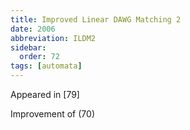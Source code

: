 ```yaml
---
title: Improved Linear DAWG Matching 2
date: 2006
abbreviation: ILDM2
sidebar:
  order: 72
tags: [automata]
---
```


Appeared in [79]

Improvement of (70)
